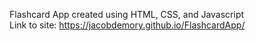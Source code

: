 Flashcard App created using HTML, CSS, and Javascript </br>
Link to site: https://jacobdemory.github.io/FlashcardApp/